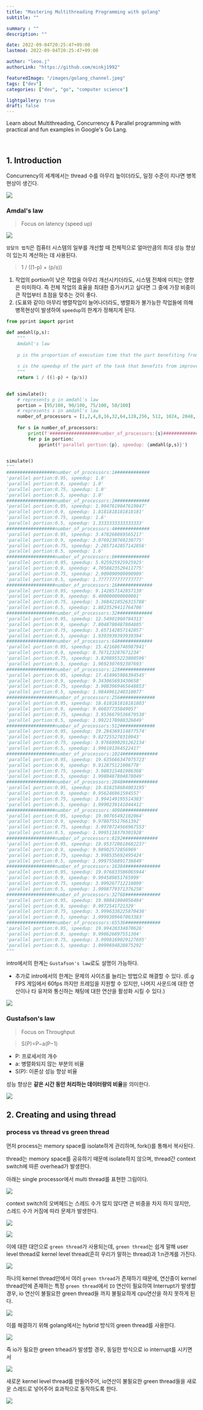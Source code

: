 ```yaml
---
title: "Mastering Multithreading Programming with golang"
subtitle: ""

summary : ""
description: ""

date: 2022-09-04T20:25:47+09:00
lastmod: 2022-09-04T20:25:47+09:00

author: "leoo.j"
authorLink: "https://github.com/minkj1992"

featuredImage: "/images/golang_channel.jpeg"
tags: ["dev"]
categories: ["dev", "go", "computer science"]

lightgallery: true
draft: false
---
```


Learn about Multithreading, Concurrency & Parallel programming with practical and fun examples in Google's Go Lang.

<!--more-->
</br>

## 1. Introduction

Concurrency의 세계에서는 thread 수를 아무리 높이더라도, 일정 수준이 지나면 병목현상이 생긴다.

![](/images/parallel/amdal.png)

### Amdal's law
> Focus on latency (speed up)


![](/images/amdal.png)

`암달의 법칙`은 컴퓨터 시스템의 일부를 개선할 때 전체적으로 얼마만큼의 최대 성능 향상이 있는지 계산하는 데 사용된다.

> 1 / ((1-p) + (p/s))

1. 작업의 portion이 낮은 작업을 아무리 개선시키더라도, 시스템 전체에 미치는 영향은 미미하다. 즉 전체 작업의 효율을 최대한 증가시키고 싶다면 그 중에 가장 비중이 큰 작업부터 초점을 맞추는 것이 좋다.
2. (도표와 같이) 아무리 병렬작업이 늘어나더라도, 병렬화가 불가능한 작업들에 의해 병목현상이 발생하여 `speedup`의 한계가 정해지게 된다.

```python
from pprint import pprint

def amdahl(p,s):
    """
    Amdahl's law
    
    p is the proportion of execution time that the part benefiting from improved resources originally occupied.
    
    s is the speedup of the part of the task that benefits from improved system resources.
    """
    return 1 / ((1-p) + (p/s))
    

def simulate():    
    # represents p in amdahl's law
    portion = [95/100, 90/100, 75/100, 50/100]
    # represents s in amdahl's law
    number_of_processors = [1,2,4,8,16,32,64,128,256, 512, 1024, 2048, 4096, 8192, 16384, 32768, 65536]
    
    for s in number_of_processors:
        print(f'##################number_of_processors:{s}#############')
        for p in portion:
            pprint(f'parallel portion:{p}, speedup: {amdahl(p,s)}')
        

simulate()
"""
##################number_of_processors:1#############
'parallel portion:0.95, speedup: 1.0'
'parallel portion:0.9, speedup: 1.0'
'parallel portion:0.75, speedup: 1.0'
'parallel portion:0.5, speedup: 1.0'
##################number_of_processors:2#############
'parallel portion:0.95, speedup: 1.9047619047619047'
'parallel portion:0.9, speedup: 1.8181818181818181'
'parallel portion:0.75, speedup: 1.6'
'parallel portion:0.5, speedup: 1.3333333333333333'
##################number_of_processors:4#############
'parallel portion:0.95, speedup: 3.478260869565217'
'parallel portion:0.9, speedup: 3.0769230769230775'
'parallel portion:0.75, speedup: 2.2857142857142856'
'parallel portion:0.5, speedup: 1.6'
##################number_of_processors:8#############
'parallel portion:0.95, speedup: 5.925925925925925'
'parallel portion:0.9, speedup: 4.7058823529411775'
'parallel portion:0.75, speedup: 2.909090909090909'
'parallel portion:0.5, speedup: 1.7777777777777777'
##################number_of_processors:16#############
'parallel portion:0.95, speedup: 9.142857142857139'
'parallel portion:0.9, speedup: 6.400000000000001'
'parallel portion:0.75, speedup: 3.3684210526315788'
'parallel portion:0.5, speedup: 1.8823529411764706'
##################number_of_processors:32#############
'parallel portion:0.95, speedup: 12.54901960784313'
'parallel portion:0.9, speedup: 7.8048780487804885'
'parallel portion:0.75, speedup: 3.657142857142857'
'parallel portion:0.5, speedup: 1.9393939393939394'
##################number_of_processors:64#############
'parallel portion:0.95, speedup: 15.421686746987941'
'parallel portion:0.9, speedup: 8.767123287671234'
'parallel portion:0.75, speedup: 3.8208955223880596'
'parallel portion:0.5, speedup: 1.9692307692307693'
##################number_of_processors:128#############
'parallel portion:0.95, speedup: 17.414965986394545'
'parallel portion:0.9, speedup: 9.343065693430658'
'parallel portion:0.75, speedup: 3.9083969465648853'
'parallel portion:0.5, speedup: 1.9844961240310077'
##################number_of_processors:256#############
'parallel portion:0.95, speedup: 18.618181818181803'
'parallel portion:0.9, speedup: 9.66037735849057'
'parallel portion:0.75, speedup: 3.9536679536679538'
'parallel portion:0.5, speedup: 1.9922178988326849'
##################number_of_processors:512#############
'parallel portion:0.95, speedup: 19.284369114877574'
'parallel portion:0.9, speedup: 9.827255278310943'
'parallel portion:0.75, speedup: 3.9766990291262134'
'parallel portion:0.5, speedup: 1.996101364522417'
##################number_of_processors:1024#############
'parallel portion:0.95, speedup: 19.635666347075723'
'parallel portion:0.9, speedup: 9.912875121006778'
'parallel portion:0.75, speedup: 3.988315481986368'
'parallel portion:0.5, speedup: 1.9980487804878049'
##################number_of_processors:2048#############
'parallel portion:0.95, speedup: 19.816158684083195'
'parallel portion:0.9, speedup: 9.956246961594557'
'parallel portion:0.75, speedup: 3.994149195514383'
'parallel portion:0.5, speedup: 1.9990239141044412'
##################number_of_processors:4096#############
'parallel portion:0.95, speedup: 19.90765492102064'
'parallel portion:0.9, speedup: 9.978075517661392'
'parallel portion:0.75, speedup: 3.9970724566967553'
'parallel portion:0.5, speedup: 1.9995118379301928'
##################number_of_processors:8192#############
'parallel portion:0.95, speedup: 19.953720618682237'
'parallel portion:0.9, speedup: 9.98902572856969'
'parallel portion:0.75, speedup: 3.998535692495424'
'parallel portion:0.5, speedup: 1.9997558891736849'
##################number_of_processors:16384#############
'parallel portion:0.95, speedup: 19.976833506065944'
'parallel portion:0.9, speedup: 9.994509851765999'
'parallel portion:0.75, speedup: 3.999267712210899'
'parallel portion:0.5, speedup: 1.9998779371376258'
##################number_of_processors:32768#############
'parallel portion:0.95, speedup: 19.98841004056484'
'parallel portion:0.9, speedup: 9.9972541721329'
'parallel portion:0.75, speedup: 3.9996338225870436'
'parallel portion:0.5, speedup: 1.9999389667063383'
##################number_of_processors:65536#############
'parallel portion:0.95, speedup: 19.99420334070626'
'parallel portion:0.9, speedup: 9.998626897551304'
'parallel portion:0.75, speedup: 3.9998169029127695'
'parallel portion:0.5, speedup: 1.9999694828875292'
"""
```


intro에서의 한계는 `Gustafson's law`로도 설명이 가능하다.
+ 추가로 intro에서의 한계는 문제의 사이즈를 늘리는 방법으로 해결할 수 있다. (E.g FPS 게임에서 60fps 까지만 프레임을 지원할 수 있지만, 나머지 사운드에 대한 연산이나 타 유저와 통신하는 채팅에 대한 연산을 활성화 시킬 수 있다.)

![](/images/parallel/gustaf.png)

### Gustafson's law
> Focus on Throughput


> S(P)=P−a(P−1)

- P: 프로세서의 개수
- a: 병렬화되지 않는 부분의 비율
- S(P): 이론상 성능 향상 비율
  

성능 향상은 **같은 시간 동안 처리하는 데이터량의 비율**을 의미한다.

![](/images/gustafsons_law.png)


## 2. Creating and using thread

### process vs thread vs green thread

먼저 process는 memory space를 isolate하게 관리하며, fork()를 통해서 복사된다.

thread는 memory space를 공유하기 때문에 isolate하지 않으며, thread간 context switch에 따른 overhead가 발생한다. 

아래는 single processor에서 multi thread를 표현한 그림이다.

![](/images/parallel/thread.png)

context switch의 오버헤드는 스레드 수가 많지 않다면 큰 비중을 차지 하지 않지만, 스레드 수가 커짐에 따라 문제가 발생한다.

![](/images/parallel/context_switch.png)

![](/images/parallel/context_switch2.png)

이에 대한 대안으로 `green thread`가 사용되는데, `green thread`는 쉽게 말해 user level thread로 kernel level thread(흔히 우리가 말하는 thread)과 1:n관계를 가진다.

![](/images/parallel/green_thread.png)

하나의 kernel thread안에서 여러 `green thread`가 존재하기 때문에, 연산중이 kernel thread안에 존재하는 특정 `green thread`에서 `IO` 연산이 필요하여 Interrupt가 발생할 경우, io 연산이 불필요한 green thread들 까지 불필요하게 cpu연산을 하지 못하게 된다.

![](/images/parallel/green_thread2.png)

이를 해결하기 위해 golang에서는 hybrid 방식의 green thread를 사용한다. 

![](/images/parallel/hybrid_groutine.png)

즉 io가 필요한 green trhead가 발생할 경우, 동일한 방식으로 io interrupt를 시키면서

![](/images/parallel/hybrid_groutine2.png)


새로운 kernel level thread를 만들어주어, io연산이 불필요한 green thread들을 새로운 스레드로 넣어주어 효과적으로 동작하도록 한다.

![](/images/parallel/hybrid_groutine3.png)